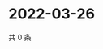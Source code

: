 # 2022-03-26

共 0 条

<!-- BEGIN WEIBO -->
<!-- 最后更新时间 Sat Mar 26 2022 00:18:37 GMT+0800 (China Standard Time) -->

<!-- END WEIBO -->
